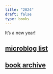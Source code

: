 ```yaml
--- 
title: "2024" 
draft: false 
type: books 
---
```


It’s a new year!

## [microblog list](https://micro.brookshelley.com/2023/01/01/bookgoals.html)

## [book archive](/bookarchive)